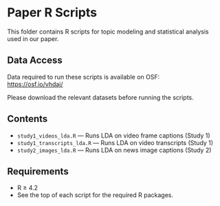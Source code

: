 # Paper R Scripts

This folder contains R scripts for topic modeling and statistical analysis used in our paper.

## Data Access
Data required to run these scripts is available on OSF:  
https://osf.io/vhdaj/

Please download the relevant datasets before running the scripts.

## Contents
- `study1_videos_lda.R` — Runs LDA on video frame captions (Study 1)
- `study1_transcripts_lda.R` — Runs LDA on video transcripts (Study 1)
- `study2_images_lda.R` — Runs LDA on news image captions (Study 2)

## Requirements
- R ≥ 4.2
- See the top of each script for the required R packages.

